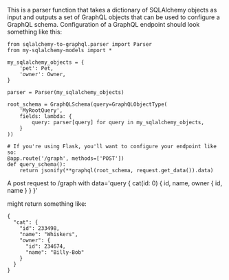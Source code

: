 This is a parser function that takes a dictionary of SQLAlchemy objects as input and outputs a set of GraphQL objects that can be used to configure a GraphQL schema. Configuration of a GraphQL endpoint should look something like this:

```
from sqlalchemy-to-graphql.parser import Parser
from my-sqlalchemy-models import *

my_sqlalchemy_objects = {
    'pet': Pet,
    'owner': Owner,
}

parser = Parser(my_sqlalchemy_objects)

root_schema = GraphQLSchema(query=GraphQLObjectType(
    'MyRootQuery',
    fields: lambda: {
        query: parser[query] for query in my_sqlalchemy_objects,
    }
))

# If you're using Flask, you'll want to configure your endpoint like so:
@app.route('/graph', methods=['POST'])
def query_schema():
    return jsonify(**graphql(root_schema, request.get_data()).data)

```

A post request to /graph with data='query { cat(id: 0) { id, name, owner { id, name } } }'

might return something like:

```
{
  "cat": {
    "id": 233498,
    "name": "Whiskers",
    "owner": {
      "id": 234674,
      "name": "Billy-Bob"
    }
  }
}
```

